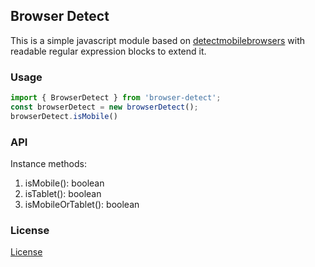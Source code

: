 ## Browser Detect

This is a simple javascript module based on [detectmobilebrowsers](http://detectmobilebrowsers.com) with readable regular expression blocks to extend it.

### Usage

```javascript
import { BrowserDetect } from 'browser-detect';
const browserDetect = new browserDetect();
browserDetect.isMobile()
```


### API
Instance methods:

1. isMobile(): boolean
2. isTablet(): boolean
3. isMobileOrTablet(): boolean

### License

[License](LICENSE.md)